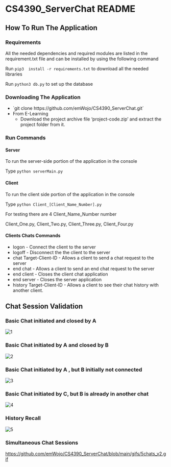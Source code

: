 # CS4390_ServerChat README
## How To Run The Application
### Requirements
All the needed dependencies and required modules  are listed in the requirement.txt file and can be installed by using the following command

Run `pip3  install -r requirements.txt` to download all the needed libraries

Run `python3 db.py` to set up the database

### Downloading The Application
<ul>
<li> `git clone https://github.com/emWojo/CS4390_ServerChat.git`
<li>From E-Learning
  <ul>
<li>Download the project archive file ‘project-code.zip’ and extract the project folder from it.
  </ul>
</ul>

### Run Commands 

#### Server
To run the server-side portion of the application in the console

Type `python serverMain.py`

#### Client
To run the client side portion of the application in the console

Type `python Client_[Client_Name_Number].py`

For testing there are 4 Client_Name_Number number

Client_One.py, Client_Two.py, Client_Three.py, Client_Four.py

#### Clients Chats Commands
<ul>
<li>logon - Connect the client to the server </li>
<li>logoff - Disconnect the the client to the server </li>
<li>chat Target-Client-ID - Allows a client to send a chat request to the server </li>
<li>end chat  - Allows a client to send an end chat request to the server </li>
<li>end client - Closes the client chat application </li>
<li>end server - Closes the server application </li>
<li>history Target-Client-ID - Allows a client to see their chat history with another client. </li>
</ul>

## Chat Session Validation

### Basic Chat initiated and closed by A
![1](https://github.com/emWojo/CS4390_ServerChat/blob/main/gifs/initCloseA.gif)

### Basic Chat initiated by A and closed by B
![2](https://github.com/emWojo/CS4390_ServerChat/blob/main/gifs/initAendB.gif)

### Basic Chat initiated by A , but B initially not connected
![3](https://github.com/emWojo/CS4390_ServerChat/blob/main/gifs/initAnotConB.gif)

### Basic Chat initiated by C, but B is already in another chat
![4](https://github.com/emWojo/CS4390_ServerChat/blob/main/gifs/3interrupts.gif)

### History Recall
![5](https://github.com/emWojo/CS4390_ServerChat/blob/main/gifs/historyAB.gif)

### Simultaneous Chat Sessions
https://github.com/emWojo/CS4390_ServerChat/blob/main/gifs/5chats_v2.gif 
